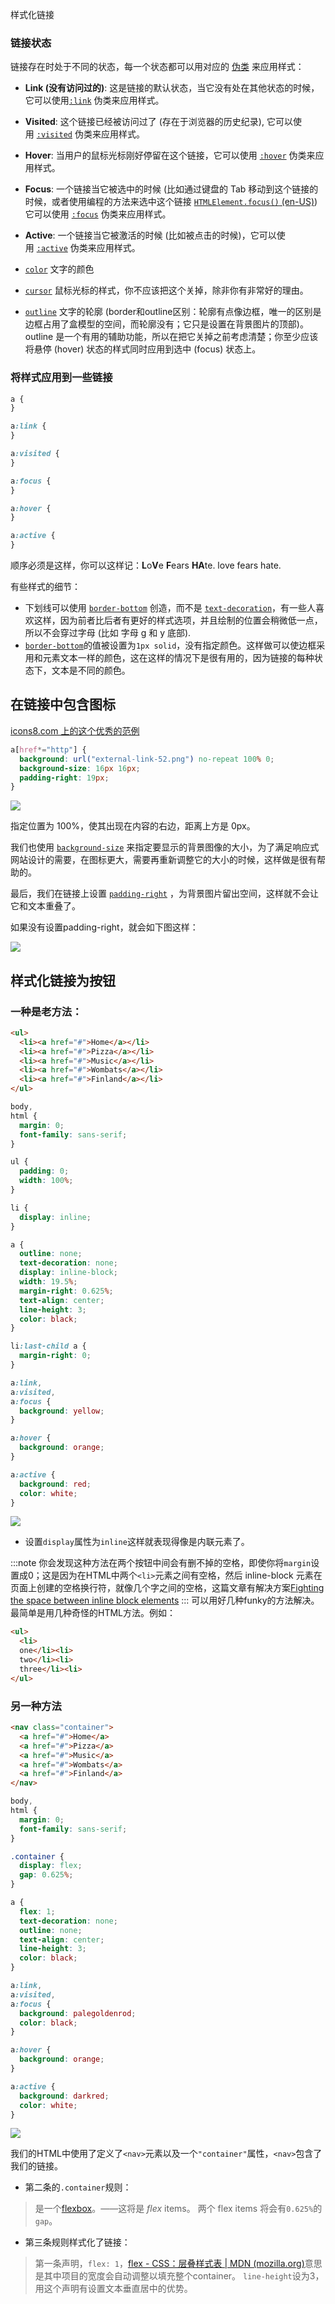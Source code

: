样式化链接

### 链接状态

链接存在时处于不同的状态，每一个状态都可以用对应的 [伪类](https://developer.mozilla.org/en-US/docs/Learn/CSS/Building_blocks/Selectors#pseudo-classes) 来应用样式：

- **Link (没有访问过的)**: 这是链接的默认状态，当它没有处在其他状态的时候，它可以使用[`:link`](https://developer.mozilla.org/zh-CN/docs/Web/CSS/:link) 伪类来应用样式。
- **Visited**: 这个链接已经被访问过了 (存在于浏览器的历史纪录), 它可以使用 [`:visited`](https://developer.mozilla.org/zh-CN/docs/Web/CSS/:visited) 伪类来应用样式。
- **Hover**: 当用户的鼠标光标刚好停留在这个链接，它可以使用 [`:hover`](https://developer.mozilla.org/zh-CN/docs/Web/CSS/:hover) 伪类来应用样式。
- **Focus**: 一个链接当它被选中的时候 (比如通过键盘的 Tab 移动到这个链接的时候，或者使用编程的方法来选中这个链接 [`HTMLElement.focus()` (en-US)](https://developer.mozilla.org/en-US/docs/Web/API/HTMLElement/focus "Currently only available in English (US)")) 它可以使用 [`:focus`](https://developer.mozilla.org/zh-CN/docs/Web/CSS/:focus) 伪类来应用样式。
- **Active**: 一个链接当它被激活的时候 (比如被点击的时候)，它可以使用 [`:active`](https://developer.mozilla.org/zh-CN/docs/Web/CSS/:active) 伪类来应用样式。

- [`color`](https://developer.mozilla.org/zh-CN/docs/Web/CSS/color) 文字的颜色
- [`cursor`](https://developer.mozilla.org/zh-CN/docs/Web/CSS/cursor) 鼠标光标的样式，你不应该把这个关掉，除非你有非常好的理由。
- [`outline`](https://developer.mozilla.org/zh-CN/docs/Web/CSS/outline) 文字的轮廓 (border和outline区别：轮廓有点像边框，唯一的区别是边框占用了盒模型的空间，而轮廓没有；它只是设置在背景图片的顶部)。outline 是一个有用的辅助功能，所以在把它关掉之前考虑清楚；你至少应该将悬停 (hover) 状态的样式同时应用到选中 (focus) 状态上。

### 将样式应用到一些链接

```css
a {
}

a:link {
}

a:visited {
}

a:focus {
}

a:hover {
}

a:active {
}
```

顺序必须是这样，你可以这样记：**L**o**V**e **F**ears **HA**te. 
love fears hate.

有些样式的细节：

- 下划线可以使用 [`border-bottom`](https://developer.mozilla.org/zh-CN/docs/Web/CSS/border-bottom) 创造，而不是 [`text-decoration`](https://developer.mozilla.org/zh-CN/docs/Web/CSS/text-decoration)，有一些人喜欢这样，因为前者比后者有更好的样式选项，并且绘制的位置会稍微低一点，所以不会穿过字母 (比如 字母 g 和 y 底部).
- [`border-bottom`](https://developer.mozilla.org/zh-CN/docs/Web/CSS/border-bottom)的值被设置为`1px solid`，没有指定颜色。这样做可以使边框采用和元素文本一样的颜色，这在这样的情况下是很有用的，因为链接的每种状态下，文本是不同的颜色。

## 在链接中包含图标

[icons8.com 上的这个优秀的范例](https://icons8.com/web-app/741/external-link)

```css
a[href*="http"] {
  background: url("external-link-52.png") no-repeat 100% 0;
  background-size: 16px 16px;
  padding-right: 19px;
}
```
![](../../img/23.Styling%20links-20231001134813.png)

指定位置为 100%，使其出现在内容的右边，距离上方是 0px。

我们也使用 [`background-size`](https://developer.mozilla.org/zh-CN/docs/Web/CSS/background-size) 来指定要显示的背景图像的大小，为了满足响应式网站设计的需要，在图标更大，需要再重新调整它的大小的时候，这样做是很有帮助的。

最后，我们在链接上设置 [`padding-right`](https://developer.mozilla.org/zh-CN/docs/Web/CSS/padding-right) ，为背景图片留出空间，这样就不会让它和文本重叠了。

如果没有设置padding-right，就会如下图这样：

![](../../img/23.Styling%20links-20231001135035.png)

## 样式化链接为按钮

### 一种是老方法：

```html
<ul>
  <li><a href="#">Home</a></li>
  <li><a href="#">Pizza</a></li>
  <li><a href="#">Music</a></li>
  <li><a href="#">Wombats</a></li>
  <li><a href="#">Finland</a></li>
</ul>
```
```css
body,
html {
  margin: 0;
  font-family: sans-serif;
}

ul {
  padding: 0;
  width: 100%;
}

li {
  display: inline;
}

a {
  outline: none;
  text-decoration: none;
  display: inline-block;
  width: 19.5%;
  margin-right: 0.625%;
  text-align: center;
  line-height: 3;
  color: black;
}

li:last-child a {
  margin-right: 0;
}

a:link,
a:visited,
a:focus {
  background: yellow;
}

a:hover {
  background: orange;
}

a:active {
  background: red;
  color: white;
}
```
![](../../img/23.Styling%20links-20231001141157.png)
- 设置`display`属性为`inline`这样就表现得像是内联元素了。

:::note
你会发现这种方法在两个按钮中间会有删不掉的空格，即使你将`margin`设置成0；这是因为在HTML中两个`<li>`元素之间有空格，然后 inline-block 元素在页面上创建的空格换行符，就像几个字之间的空格，这篇文章有解决方案[Fighting the space between inline block elements](https://css-tricks.com/fighting-the-space-between-inline-block-elements/)
:::
可以用好几种funky的方法解决。最简单是用几种奇怪的HTML方法。例如：
```html
<ul>
  <li>
  one</li><li>
  two</li><li>
  three</li><li>
</ul>
```

### 另一种方法

```html
<nav class="container">
  <a href="#">Home</a>
  <a href="#">Pizza</a>
  <a href="#">Music</a>
  <a href="#">Wombats</a>
  <a href="#">Finland</a>
</nav>
```
```css
body,
html {
  margin: 0;
  font-family: sans-serif;
}

.container {
  display: flex;
  gap: 0.625%;
}

a {
  flex: 1;
  text-decoration: none;
  outline: none;
  text-align: center;
  line-height: 3;
  color: black;
}

a:link,
a:visited,
a:focus {
  background: palegoldenrod;
  color: black;
}

a:hover {
  background: orange;
}

a:active {
  background: darkred;
  color: white;
}
```
![](../../img/23.Styling%20links-20231001141609.png)

我们的HTML中使用了定义了`<nav>`元素以及一个`"container"`属性，`<nav>`包含了我们的链接。

- 第二条的`.container`规则：
> 是一个[flexbox](https://developer.mozilla.org/en-US/docs/Learn/CSS/CSS_layout/Flexbox)。——这将是 *flex* items。
>  两个 flex items 将会有`0.625%`的`gap`。
- 第三条规则样式化了链接：
> 第一条声明，`flex: 1`，[flex - CSS：层叠样式表 | MDN (mozilla.org)](https://developer.mozilla.org/zh-CN/docs/Web/CSS/flex)意思是其中项目的宽度会自动调整以填充整个container。
> `line-height`设为3，用这个声明有设置文本垂直居中的优势。


